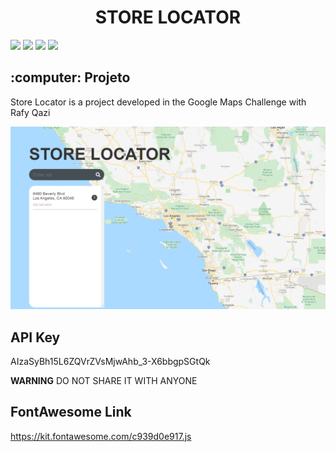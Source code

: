 <h1 align="center">
 STORE LOCATOR
</h1>

 ![](https://img.shields.io/github/languages/count/Nathan-Andrade/Google-maps-challenge?color=%23b5adad) ![](https://img.shields.io/github/languages/top/Nathan-Andrade/Google-maps-challenge?color=%23b5adad) ![](https://img.shields.io/github/repo-size/Nathan-Andrade/Google-maps-challenge?color=%23b5adad) ![](https://img.shields.io/github/last-commit/Nathan-Andrade/Google-maps-challenge?color=%23b5adad)

<h2>:computer: Projeto</h2>
Store Locator is a project developed in the Google Maps Challenge with Rafy Qazi


![](https://github.com/Nathan-Andrade/Google-maps-challenge/blob/master/github/home.PNG?raw=true)

## API Key

AIzaSyBh15L6ZQVrZVsMjwAhb_3-X6bbgpSGtQk

**WARNING**
DO NOT SHARE IT WITH ANYONE

## FontAwesome Link

https://kit.fontawesome.com/c939d0e917.js

